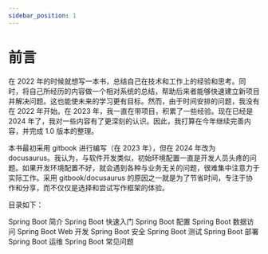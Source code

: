 ```yaml
---
sidebar_position: 1
---
```


# 前言

在 2022 年的时候就想写一本书，总结自己在技术和工作上的经验和思考。同时，将自己所经历的内容做一个相对系统的总结，帮助后来者能够快速建立新项目并解决问题。这也能使未来的学习更有目标。然而，由于时间安排的问题，我没有在 2022 年开始。在 2023 年，我一直在带项目，积累了一些经验。现在已经是 2024 年了，我对一些内容有了更深刻的认识。因此，我打算在今年继续完善内容，并完成 1.0 版本的整理。

本书最初采用 gitbook 进行编写（在 2023 年），但在 2024 年改为 docusaurus。我认为，与软件开发类似，初始环境配置一直是开发人员头疼的问题。如果开发环境配置不好，就会遇到各种与业务无关的问题，很难集中注意力于实际工作。采用 gitbook/docusaurus 的原因之一就是为了节省时间，专注于协作和分享，而不仅仅是选择和尝试写作框架的体验。

目录如下：

Spring Boot 简介
Spring Boot 快速入门
Spring Boot 配置
Spring Boot 数据访问
Spring Boot Web 开发
Spring Boot 安全
Spring Boot 测试
Spring Boot 部署
Spring Boot 运维
Spring Boot 常见问题